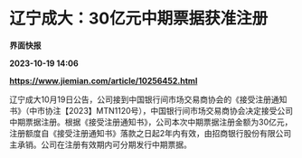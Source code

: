 # 辽宁成大：30亿元中期票据获准注册
**界面快报**

**2023-10-19 14:06**

**https://www.jiemian.com/article/10256452.html**

辽宁成大10月19日公告，公司接到中国银行间市场交易商协会的《接受注册通知书》（中市协注【2023】MTN1120号），中国银行间市场交易商协会决定接受公司中期票据注册。根据《接受注册通知书》，公司本次中期票据注册金额为30亿元，注册额度自《接受注册通知书》落款之日起2年内有效，由招商银行股份有限公司主承销。公司在注册有效期内可分期发行中期票据。